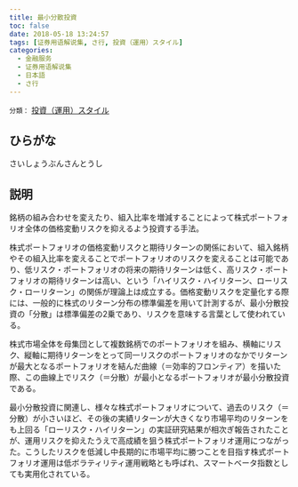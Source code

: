 ```yaml
---
title: 最小分散投資
toc: false
date: 2018-05-18 13:24:57
tags: [证券用语解说集, さ行, 投資（運用）スタイル]
categories:
  - 金融服务
  - 证券用语解说集
  - 日本語
  - さ行
---
```


`分類：` [投資（運用）スタイル](/tags/投資（運用）スタイル/)

## ひらがな

さいしょうぶんさんとうし

## 説明

銘柄の組み合わせを変えたり、組入比率を増減することによって株式ポートフォリオ全体の価格変動リスクを抑えるよう投資する手法。

株式ポートフォリオの価格変動リスクと期待リターンの関係において、組入銘柄やその組入比率を変えることでポートフォリオのリスクを変えることは可能であり、低リスク・ポートフォリオの将来の期待リターンは低く、高リスク・ポートフォリオの期待リターンは高い、という「ハイリスク・ハイリターン、ローリスク・ローリターン」の関係が理論上は成立する。価格変動リスクを定量化する際には、一般的に株式のリターン分布の標準偏差を用いて計測するが、最小分散投資の「分散」は標準偏差の2乗であり、リスクを意味する言葉として使われている。

株式市場全体を母集団として複数銘柄でのポートフォリオを組み、横軸にリスク、縦軸に期待リターンをとって同一リスクのポートフォリオのなかでリターンが最大となるポートフォリオを結んだ曲線（＝効率的フロンティア）を描いた際、この曲線上でリスク（＝分散）が最小となるポートフォリオが最小分散投資である。

最小分散投資に関連し、様々な株式ポートフォリオについて、過去のリスク（＝分散）が小さいほど、その後の実績リターンが大きくなり市場平均のリターンをも上回る「ローリスク・ハイリターン」の実証研究結果が相次ぎ報告されたことが、運用リスクを抑えたうえで高成績を狙う株式ポートフォリオ運用につながった。こうしたリスクを低減し中長期的に市場平均に勝つことを目指す株式ポートフォリオ運用は低ボラティリティ運用戦略とも呼ばれ、スマートベータ指数としても実用化されている。
